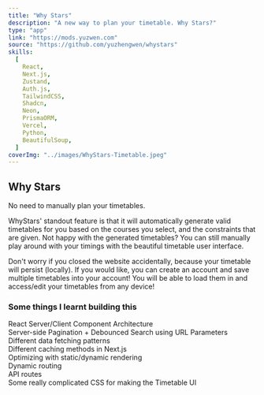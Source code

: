 ```yaml
---
title: "Why Stars"
description: "A new way to plan your timetable. Why Stars?"
type: "app"
link: "https://mods.yuzwen.com"
source: "https://github.com/yuzhengwen/whystars"
skills:
  [
    React,
    Next.js,
    Zustand,
    Auth.js,
    TailwindCSS,
    Shadcn,
    Neon,
    PrismaORM,
    Vercel,
    Python,
    BeautifulSoup,
  ]
coverImg: "../images/WhyStars-Timetable.jpeg"
---
```


## Why Stars

No need to manually plan your timetables.  

WhyStars' standout feature is that it will automatically generate valid timetables for you based on the courses you select, and the constraints that are given. Not happy with the generated timetables? You can still manually play around with your timings with the beautiful timetable user interface.  

Don't worry if you closed the website accidentally, because your timetable will persist (locally). If you would like, you can create an account and save multiple timetables into your account! You will be able to load them in and access/edit your timetables from any device!

### Some things I learnt building this
React Server/Client Component Architecture  
Server-side Pagination + Debounced Search using URL Parameters  
Different data fetching patterns  
Different caching methods in Next.js  
Optimizing with static/dynamic rendering  
Dynamic routing  
API routes  
Some really complicated CSS for making the Timetable UI  